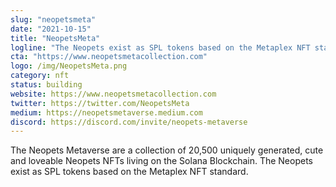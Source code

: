 ```yaml
---
slug: "neopetsmeta"
date: "2021-10-15"
title: "NeopetsMeta"
logline: "The Neopets exist as SPL tokens based on the Metaplex NFT standard."
cta: "https://www.neopetsmetacollection.com"
logo: /img/NeopetsMeta.png
category: nft
status: building
website: https://www.neopetsmetacollection.com
twitter: https://twitter.com/NeopetsMeta
medium: https://neopetsmetaverse.medium.com
discord: https://discord.com/invite/neopets-metaverse
---
```


The Neopets Metaverse are a collection of 20,500 uniquely generated, cute and loveable Neopets NFTs living on the Solana Blockchain.
The Neopets exist as SPL tokens based on the Metaplex NFT standard.
